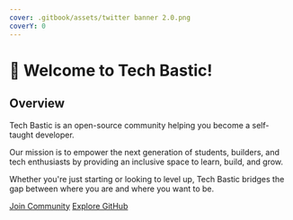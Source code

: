 ```yaml
---
cover: .gitbook/assets/twitter banner 2.0.png
coverY: 0
---
```


# 👋 Welcome to Tech Bastic!

## Overview

Tech Bastic is an open-source community helping you become a self-taught developer.

Our mission is to empower the next generation of students, builders, and tech enthusiasts by providing an inclusive space to learn, build, and grow.

Whether you're just starting or looking to level up, Tech Bastic bridges the gap between where you are and where you want to be.

<a href="https://discord.com/invite/MSRnjkHcxK" class="button primary" data-icon="globe">Join Community</a> <a href="https://github.com/techbastic" class="button secondary" data-icon="github">Explore GitHub</a>
